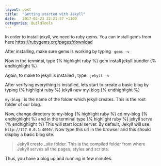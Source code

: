 ```yaml
---
layout: post
title:  "Getting started with Jekyll"
date:   2017-02-23 22:21:57 +1100
categories: BuildTools
---
```


In order to install jekyll, we need to ruby gems.
You can install gems from here
https://rubygems.org/pages/download

After installing, make sure gems is working by typing <code> gems -v </code>

Now in the  terminal, type
{% highlight ruby %}
gem install jekyll bundler
{% endhighlight %}

Again, to make to jekyll is installed , type <code> jekyll -v </code>

After verifying everything is installed, lets start to create a basic blog by typing
{% highlight ruby %}
jekyll new my-blog
{% endhighlight %}

`my-blog` : is the name of the folder which jekyll creates. This is the root folder of our blog.

Now, change directory to my-blog
{% highlight ruby %}
cd my-blog
{% endhighlight %}
and in the terminal type
{% highlight ruby %}
jekyll serve
{% endhighlight %}
This will start local server. By default, Jekyll will use  `http://127.0.0.1:4000/`. Now type this url in the browser and this should display a basic blog site.

> Jekyll create *_site* folder. This is the compiled folder from where Jekyll serves all the pages, styles and scripts.

Thus, you have a blog up and running in few minutes.
